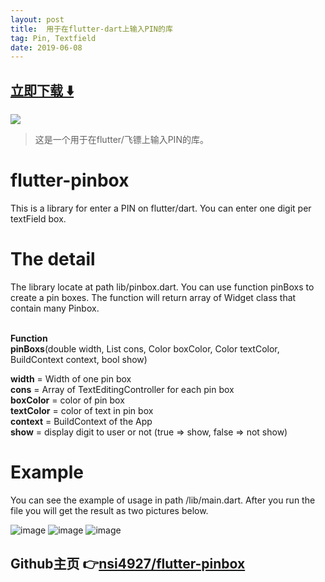 ```yaml
---
layout: post
title:  用于在flutter-dart上输入PIN的库
tag: Pin, Textfield
date: 2019-06-08
---
```


 


## [立即下载 ️⬇️ ](https://codeload.github.com/nsi4927/flutter-pinbox/zip/master) 
<p-3> 

 
![](https://flutterawesome.com/content/images/2019/05/flutter-pinbox.jpg)
 
>
> 这是一个用于在flutter/飞镖上输入PIN的库。
>

 
# flutter-pinbox
This is a library for enter a PIN on flutter/dart. You can enter one digit per textField box.

# The detail
The library locate at path lib/pinbox.dart.
You can use function pinBoxs to create a pin boxes. 
The function will return array of Widget class that contain many Pinbox.
<br/><br/>

<b>Function</b><br/>
<b>pinBoxs</b>(double width, List<TextEditingController> cons,
    Color boxColor, Color textColor, BuildContext context, bool show)
    
<b>width</b> = Width of one pin box<br/>
<b>cons</b> = Array of TextEditingController for each pin box<br/>
<b>boxColor</b> = color of pin box<br/>
<b>textColor</b> = color of text in pin box<br/>
<b>context</b> = BuildContext of the App<br/>
<b>show</b> = display digit to user or not (true => show, false => not show)


# Example
You can see the example of usage in path /lib/main.dart.
After you run the file you will get the result as two pictures below.


![image](https://github.com/nsi4927/flutter-pinbox/blob/master/imgs/PinBoxDemo1.png?raw=true)
![image](https://github.com/nsi4927/flutter-pinbox/blob/master/imgs/PinBoxDemo2.png?raw=true)
![image](https://github.com/nsi4927/flutter-pinbox/blob/master/imgs/PinBoxDemo3.png?raw=true)

## Github主页 👉[nsi4927/flutter-pinbox](http://github.com/nsi4927/flutter-pinbox)